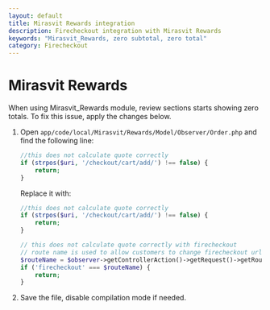 ```yaml
---
layout: default
title: Mirasvit Rewards integration
description: Firecheckout integration with Mirasvit Rewards
keywords: "Mirasvit_Rewards, zero subtotal, zero total"
category: Firecheckout
---
```


# Mirasvit Rewards

When using Mirasvit_Rewards module, review sections starts showing zero totals.
To fix this issue, apply the changes below.

 1. Open `app/code/local/Mirasvit/Rewards/Model/Observer/Order.php` and find the
 following line:

    ```php
    //this does not calculate quote correctly
    if (strpos($uri, '/checkout/cart/add/') !== false) {
        return;
    }
    ```

    Replace it with:

    ```php
    //this does not calculate quote correctly
    if (strpos($uri, '/checkout/cart/add/') !== false) {
        return;
    }

    // this does not calculate quote correctly with firecheckout
    // route name is used to allow customers to change firecheckout url
    $routeName = $observer->getControllerAction()->getRequest()->getRouteName();
    if ('firecheckout' === $routeName) {
        return;
    }
    ```

 2. Save the file, disable compilation mode if needed.
